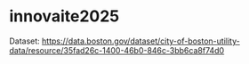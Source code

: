 # innovaite2025

Dataset: https://data.boston.gov/dataset/city-of-boston-utility-data/resource/35fad26c-1400-46b0-846c-3bb6ca8f74d0
